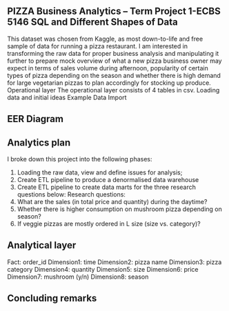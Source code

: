 ## PIZZA Business Analytics – Term Project 1-ECBS 5146 SQL and Different Shapes of Data

This dataset was chosen from Kaggle, as most down-to-life and free sample of data for running a pizza restaurant. I am interested in transforming the raw data for proper business analysis and manipulating it further to prepare mock overview of what a new pizza business owner may expect in terms of sales volume during afternoon, popularity of certain types of pizza depending on the season and whether there is high demand for large vegetarian pizzas to plan accordingly for stocking up produce. 
Operational layer
The operational layer consists of 4 tables in csv.
Loading data and initial ideas
Example Data Import


## EER Diagram 


## Analytics plan
I broke down this project into the following phases: 
1.	Loading the raw data, view and define issues for analysis; 
2.	Create ETL pipeline to produce a denormalised data warehouse
3.	Create ETL pipeline to create data marts for the three research questions below: 
Research questions:
1. What are the sales (in total price and quantity) during the daytime?
2. Whether there is higher consumption on mushroom pizza depending on season?
3. If veggie pizzas are mostly ordered in L size (size vs. category)? 

## Analytical layer
Fact: order_id
Dimension1: time
Dimension2: pizza name
Dimension3: pizza category
Dimension4: quantity
Dimension5: size
Dimension6: price
Dimension7: mushroom (y/n)
Dimension8: season



## Concluding remarks 
